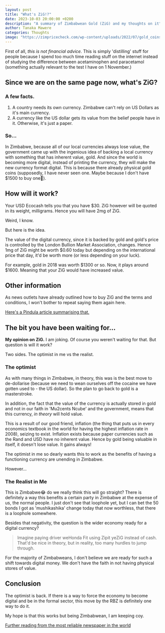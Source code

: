 ```yaml
---
layout: post
title: "What's ZiG!?"
date: 2023-10-03 20:00:00 +0200
description: "A summary of Zimbabwean Gold (ZiG) and my thoughts on it"
author: Tanaka Mawere
categories: Thoughts
image: "https://zimpricecheck.com/wp-content/uploads/2022/07/gold_coins.jpg"
---
```


First of all, _this is not financial advice._ This is simply 'distilling' stuff for people because I spend too much time reading stuff on the internet instead of studying the difference between acetaminophen and paracetamol (something actually relevant to the test I have on 1 November.)

## Since we are on the same page now, what's ZiG? 

### A few facts.

1. A country needs its own currency. Zimbabwe can't rely on US Dollars as it's main currency.
2. A currency like the US dollar gets its value from the belief people have in it. Otherwise, it's just a paper.

### So...

In Zimbabwe, because all of our local currencies always lose value, the government came up with the ingenious idea of backing a local currency with something that has inherent value, gold. And since the world is becoming more digital, instead of printing the currency, they will make the new currency format digital. This is because there already physical gold coins (supposedly, I have never seen one. Maybe because I don't have $1500 to buy one🤔).

## How will it work?

Your USD Ecocash tells you that you have $30. ZiG however will be quoted in its weight, milligrams. Hence you will have 2mg of ZiG. 

Weird, I know. 

But here is the idea.

The value of the digital currency, since it is backed by gold and gold's price is controlled by the London Bullion Market Association, changes. Hence 1mg of ZiG might be worth $0.60 today but depending on the international price that day, it'd be worth more (or less depending on your luck).  

For example, gold in 2018 was worth $1300 or so. Now, it plays around $1600. Meaning that your ZiG would have increased value.

## Other information

As news outlets have already outlined how to buy ZiG and the terms and conditions, I won't bother to repeat saying them again here. 

[Here's a Pindula article summarising that.](https://www.pindula.co.zw/2023/010/03/zig-to-be-used-in-transactions-through-swipe-online-payments-rbz/)

## The bit you have been waiting for...

**My opinion on ZiG.** I am joking. Of course you weren't waiting for that. But question is will it work?

Two sides. The optimist in me vs the realist.

### The optimist

As with many things in Zimbabwe, in theory, this was is the best move to de-dollarise (because we need to wean ourselves off the cocaine we have gotten used to - the US dollar). 
So the plan to go back to gold is a masterstroke. 

In addition, the fact that the value of the currency is actually stored in gold and not in our faith in 'Mu2cents Ncube' and the government, means that this currency, _in theory_ will hold value.

This is a result of our good friend, inflation (the thing that puts us in every economics textbook in the world for having the highest inflation rate in 2008), seizing to exist. Inflation exists because paper currencies such as the Rand and USD have no inherent value. Hence by gold being valuable in itself, it doesn't lose value. It gains always!

The optimist in me so dearly wants this to work as the benefits of having a functioning currency are unending in Zimbabwe.

However...

### The Realist in Me

This is Zimbabwe😂 do we really think this will go straight? There is definitely a way this benefits a certain party in Zimbabwe at the expense of us, the normal people. I just don't see that loophole yet, but I can bet the 50 bonds I got as 'mushikashika' change today that now worthless, that there is a loophole somewhere. 

Besides that negativity, the question is the wider economy ready for a digital currency? 

> Imagine paying driver weHonda Fit using Zipit yeZiG instead of cash. That'd be nice in theory, but in reality, too many hurdles to jump through. 

For the majority of Zimbabweans, I don't believe we are ready for such a shift towards digital money. We don't have the faith in not having physical stores of value. 

## Conclusion

The optimist is back. If there is a way to force the economy to become digital and be in the formal sector, this move by the RBZ is definitely one way to do it. 

My hope is that this works but being Zimbabwean, I am keeping coy.

[Further reading from the most reliable newspaper in the world](https://www.herald.co.zw/gold-tokens-will-bring-convenience-to-transacting/)